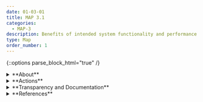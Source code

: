 ```yaml
---
date: 01-03-01
title: MAP 3.1
categories:
  - MAP-3
description: Benefits of intended system functionality and performance are examined and documented.
type: Map
order_number: 1
---
```


{::options parse_block_html="true" /}


<details>
<summary markdown="span">**About**</summary>
<br>
AI system benefits should counterbalance the inherent risks and implicit and explicit costs. To identify system benefits, organizations should define and document system purpose and utility, along with foreseeable costs, risks, and negative impacts. Credible justification for anticipated benefits beyond the status quo should be clarified and documented.

</details>

<details>
<summary markdown="span">**Actions**</summary>

* Utilize participatory approaches and engage with system end users to evaluate system efficacy and interpretability of AI task output. 
* Incorporate stakeholder feedback about perceived system benefits beyond the status quo. 
* Align system requirements with intended purpose and document decisions. 
* Perform context analysis related to time frame, safety concerns, geographic area, physical environment, ecosystems, social environment, and cultural norms within the intended setting (or conditions that closely approximate the intended setting).

</details>

<details>
<summary markdown="span">**Transparency and Documentation**</summary>
<br>
**Organizations can document the following:**
- Have the benefits of the AI system been communicated to users?
- Have the appropriate training material and disclaimers about how to adequately use the AI system been provided to users?
- Has your organization implemented a risk management system to address risks involved in deploying the identified AI solution (e.g. personnel risk or changes to commercial objectives)?

**AI Transparency Resources:**
- Intel.gov: AI Ethics Framework for Intelligence Community  - 2020, [URL](https://www.intelligence.gov/artificial-intelligence-ethics-framework-for-the-intelligence-community).
- GAO-21-519SP: AI Accountability Framework for Federal Agencies & Other Entities, [URL](https://www.gao.gov/products/gao-21-519sp).
- Assessment List for Trustworthy AI (ALTAI) - The High-Level Expert Group on AI – 2019.

</details>

<details>
<summary markdown="span">**References**</summary>    
<br>
Roel Dobbe, Thomas Krendl Gilbert, and Yonatan Mintz. 2021. Hard choices in artificial intelligence. Artificial Intelligence 300 (14 July 2021), 103555, ISSN 0004-3702. [URL](https://doi.org/10.1016/j.artint.2021.103555)

Samir Passi and Solon Barocas. 2019. Problem Formulation and Fairness. In Proceedings of the Conference on Fairness, Accountability, and Transparency (FAT* '19). Association for Computing Machinery, New York, NY, USA, 39–48. [URL](https://doi.org/10.1145/3287560.3287567)

</details>
